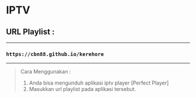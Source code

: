 # IPTV

## URL Playlist :
---

### ``` https://cbn88.github.io/kerehore ```

---
> Cara Menggunakan :
> 1. Anda bisa mengunduh aplikasi iptv player [Perfect Player]
> 2. Masukkan url playlist pada aplikasi tersebut.
